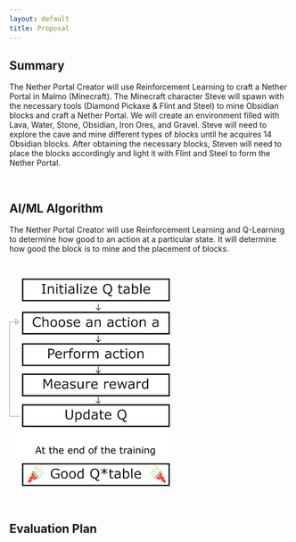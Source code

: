 ```yaml
---
layout: default
title: Proposal
---
```

## Summary
 The Nether Portal Creator will use Reinforcement Learning to craft a Nether Portal in Malmo (Minecraft). The Minecraft character Steve will spawn with the necessary tools (Diamond Pickaxe & Flint and Steel) to mine Obsidian blocks and craft a Nether Portal.  We will create an environment filled with Lava, Water, Stone, Obsidian, Iron Ores, and Gravel. Steve will need to explore the cave and mine different types of blocks until he acquires 14 Obsidian blocks. After obtaining the necessary blocks, Steven will need to place the blocks accordingly and light it with Flint and Steel to form the Nether Portal. 

 <br>

## AI/ML Algorithm
The Nether Portal Creator will use Reinforcement Learning and Q-Learning to determine how good to an action at a particular state. It will determine how good the block is to mine and the placement of blocks.

<br>

![q-learning](./images/q-learning.png)
 
<br>

## Evaluation Plan